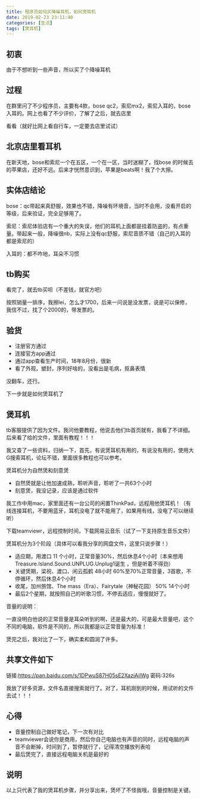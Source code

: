 ```yaml
---
title: 程序员如何买降噪耳机，如何煲耳机
date: 2019-02-23 23:11:40
categories: [生活]
tags: [煲耳机]
---
```


## 初衷

由于不想听到一些声音，所以买了个降噪耳机

## 过程

在群里问了不少程序员，主要有4款，bose qc2，索尼mx2，索尼入耳的，bose入耳的。网上也看了不少评价，了解了之后，就去店里

<!--more-->

看看（就好比网上看自行车，一定要去店里试试）

## 北京店里看耳机

在新天地，bose和索尼一个在五区，一个在一区，当时迷糊了，找bose 的时候去的苹果店，还好不远。后来才恍然意识到，苹果是beats啊！我了个大擦。

## 实体店结论

bose：qc带起来真舒服，效果也不错，降噪有环境音，当时不会用，没看开启的等级，后来验证，完全足够用了。

索尼：索尼体验店有一个重大的失误，他们的耳机上面都是挂着防盗的，有点重量。带起来一般，降噪很nb，实际上没有qc舒服，索尼音质不错（自己的入耳的都是索尼的）

入耳的：都不咋地，耳朵不习惯

## tb购买

看完了，就去tb买呗（不差钱，就官方吧）

按照销量一排序，我擦lei，怎么才1700，后来一问说是没发票，说是可以保修，我信不过，找了个2000的，带发票的。

## 验货

* 注册官方通过
* 连接官方app通过
* 通过app查看生产时间，18年8月份，很新
* 看了外观，塑封，序列好啥的，没看出是毛病，抠鼻表情

没翻车，还行。

下一步就是如何煲耳机了

## 煲耳机
tb客服提供了因为文件。我问他要教程，他说去他们tb首页就有，我看了不详细。后来看了给的文件，里面有教程！！！

我又查了一些资料，归纳一下，首先，有说煲耳机有用的，有说没有用的，使用大G搜索耳机，论坛不错，里面很多教程也可以参考。

煲耳机分为自然煲和刻意煲

* 自然煲就是让他加速成熟，聆听声音，聆听了一共63个小时
* 刻意煲，我没记录，应该是通过软件

我工作中用mac，家里面还有一台公司的闲置ThinkPad，远程用他煲耳机！（有线连接耳机，不要用蓝牙，耳机没电了就不能用了，如果用有线，没电了可以继续听）

下载teamviewr，远程控制时间，下载网易云音乐（试了一下支持原生音乐文件）

煲耳机分为3个阶段（具体可以看我分享的网盘文件，这里只说步骤！）

* 适应期，用渡口 11 个小时，正常音量30%，然后休息4个小时（本来想用 Treasure.Island.Sound.UNPLUG.Unplug1诞生 ，但是听着不得劲）
* 关键煲期，梁祝、渡口、闲云孤鹤 48小时 60%至70%正常音量，3首歌，不停循环，然后休息4个小时
* 收尾，加州旅馆、The mass（Era）、Fairytale（神秘花园） 50% 14个小时
* 最后2个星期，就按照自己的听歌习惯，不停去适应，慢慢就好了。

音量的说明：

一直没明白他说的正常音量是耳朵听到的啊，还是最大的，可是最大音量吧，这个不同的电脑，软件是不同的，所以我都是以正常音量为标准！

煲完之后，我对比了一下，确实柔和圆润了许多。

## 共享文件如下

链接:https://pan.baidu.com/s/1DPwuS87H05sE2XazjAilWg  密码:326s

我放了好多资源，文件名直接搜索就行了。对了，耳机刚到的时候，用试听的文件去试！！！

## 心得

* 音量控制自己做好笔记，下一次有对比
* teamviewer会说你是商用，然后你自己电脑也有声音的同时，远程电脑的声音不会断掉，时间到了，暂停就行了，记得清空播放列表哈
* 最后煲完了，直接远程电脑关机是最好的


## 说明

以上只代表了我的煲耳机步骤，并分享出来，煲坏了不怪我哦，音量控制是关键。
